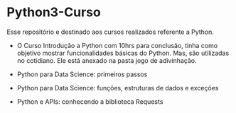 # Python3-Curso

Esse repositório e destinado aos cursos realizados referente a Python.

- O Curso Introdução a Python com 10hrs para conclusão, tinha como objetivo mostrar funcionalidades básicas do Python. Mas, são utilizadas no cotidiano. Ele está anexado na pasta jogo de adivinhação.

- Python para Data Science: primeiros passos

- Python para Data Science: funções, estruturas de dados e exceções

- Python e APIs: conhecendo a biblioteca Requests